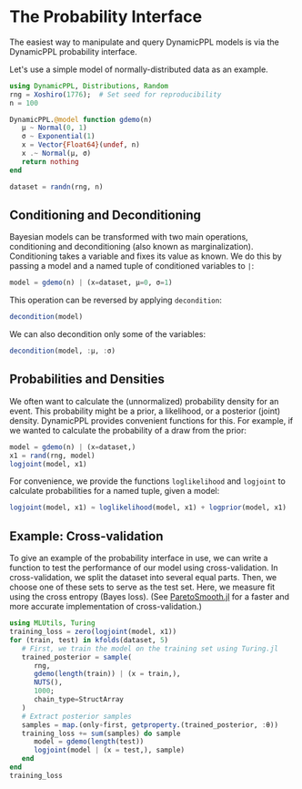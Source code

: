 # The Probability Interface

The easiest way to manipulate and query DynamicPPL models is via the DynamicPPL probability
interface.

Let's use a simple model of normally-distributed data as an example.
```julia
using DynamicPPL, Distributions, Random
rng = Xoshiro(1776);  # Set seed for reproducibility
n = 100

DynamicPPL.@model function gdemo(n)
   μ ~ Normal(0, 1)
   σ ~ Exponential(1)
   x = Vector{Float64}(undef, n)
   x .~ Normal(μ, σ)
   return nothing
end

dataset = randn(rng, n)
```


## Conditioning and Deconditioning

Bayesian models can be transformed with two main operations, conditioning and deconditioning (also known as marginalization). Conditioning takes a variable and fixes its value as known. We do this by passing a model and a named tuple of conditioned variables to `|`:
```julia
model = gdemo(n) | (x=dataset, μ=0, σ=1)
```

This operation can be reversed by applying `decondition`:
```julia
decondition(model)
```

We can also decondition only some of the variables:
```julia
decondition(model, :μ, :σ)
```


## Probabilities and Densities

We often want to calculate the (unnormalized) probability density for an event. This
probability might be a prior, a likelihood, or a posterior (joint) density. DynamicPPL
provides convenient functions for this.
For example, if we wanted to calculate the probability of a draw from the prior:
```julia
model = gdemo(n) | (x=dataset,)
x1 = rand(rng, model)
logjoint(model, x1)
```

For convenience, we provide the functions `loglikelihood` and `logjoint` to calculate probabilities for a named tuple, given a model:
```julia
logjoint(model, x1) ≈ loglikelihood(model, x1) + logprior(model, x1)
```


## Example: Cross-validation

To give an example of the probability interface in use, we can write a function to test the performance of our model using cross-validation. In cross-validation, we split the dataset into several equal parts. Then, we choose one of these sets to serve as the test set. Here, we measure fit using the cross entropy (Bayes loss). (See [ParetoSmooth.jl](https://github.com/TuringLang/ParetoSmooth.jl) for a faster and more accurate implementation of cross-validation.)
```julia
using MLUtils, Turing
training_loss = zero(logjoint(model, x1))
for (train, test) in kfolds(dataset, 5)
   # First, we train the model on the training set using Turing.jl
   trained_posterior = sample(
      rng,
      gdemo(length(train)) | (x = train,),
      NUTS(),
      1000;
      chain_type=StructArray
   )
   # Extract posterior samples
   samples = map.(only∘first, getproperty.(trained_posterior, :θ))
   training_loss += sum(samples) do sample
      model = gdemo(length(test))
      logjoint(model | (x = test,), sample)
   end
end
training_loss
```
